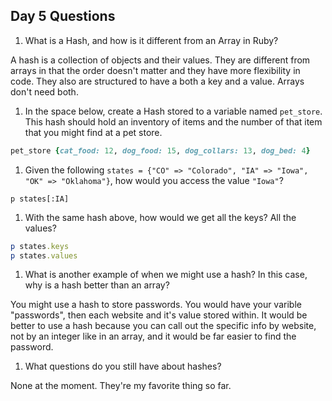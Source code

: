 ## Day 5 Questions

1. What is a Hash, and how is it different from an Array in Ruby?

A hash is a collection of objects and their values. They are different from arrays in that the order doesn't matter and they have more flexibility in code. They also are structured to have a both a key and a value. Arrays don't need both.

1. In the space below, create a Hash stored to a variable named `pet_store`.  This hash should hold an inventory of items and the number of that item that you might find at a pet store.

```ruby
pet_store {cat_food: 12, dog_food: 15, dog_collars: 13, dog_bed: 4}
```

1. Given the following `states = {"CO" => "Colorado", "IA" => "Iowa", "OK" => "Oklahoma"}`, how would you access the value `"Iowa"`?

`p states[:IA]`

1. With the same hash above, how would we get all the keys?  All the values?

```ruby
p states.keys
p states.values
```

1. What is another example of when we might use a hash?  In this case, why is a hash better than an array?

You might use a hash to store passwords. You would have your varible "passwords", then each website and it's value stored within. It would be better to use a hash because you can call out the specific info by website, not by an integer like in an array, and it would be far easier to find the password.

1. What questions do you still have about hashes?

None at the moment. They're my favorite thing so far.

